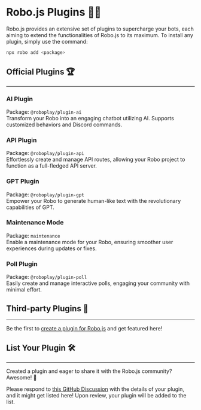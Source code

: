 # Robo.js Plugins 🤖🔌

Robo.js provides an extensive set of plugins to supercharge your bots, each aiming to extend the functionalities of Robo.js to its maximum. To install any plugin, simply use the command:
```sh
npx robo add <package>
```

## Official Plugins 🏆
---
### **AI Plugin**
Package: `@roboplay/plugin-ai`  
Transform your Robo into an engaging chatbot utilizing AI. Supports customized behaviors and Discord commands.

### **API Plugin**
Package: `@roboplay/plugin-api`  
Effortlessly create and manage API routes, allowing your Robo project to function as a full-fledged API server.

### **GPT Plugin**
Package: `@roboplay/plugin-gpt`  
Empower your Robo to generate human-like text with the revolutionary capabilities of GPT.

### **Maintenance Mode**
Package: `maintenance`  
Enable a maintenance mode for your Robo, ensuring smoother user experiences during updates or fixes.

### **Poll Plugin**
Package: `@roboplay/plugin-poll`  
Easily create and manage interactive polls, engaging your community with minimal effort.

## Third-party Plugins 🎉
---
Be the first to [create a plugin for Robo.js](/docs/advanced/plugins#creating-plugins) and get featured here!
<!--
### **Fun Reactions Plugin**
Package: `fun-reactions-plugin`  
Spruce up your Robo with spontaneous and entertaining reactions.

### **Dynamic Widgets Plugin**
Package: `dynamic-widgets-plugin`  
Upgrade your Robo with dynamic widgets, adding a layer of interaction and dynamism.

### **Enhanced Security Plugin**
*Package:* `enhanced-security-plugin`  
Fortify your Robo with advanced security features, ensuring a safer environment for your community.
-->

## List Your Plugin 🛠️
---

Created a plugin and eager to share it with the Robo.js community? Awesome! 🌟

Please respond to [this GitHub Discussion](https://github.com/Wave-Play/robo.js/discussions/48) with the details of your plugin, and it might get listed here! Upon review, your plugin will be added to the list.
